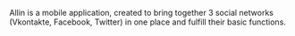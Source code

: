 Allin is a mobile application, created to bring together 3 social networks (Vkontakte, Facebook, Twitter) in one place and fulfill their basic functions.
